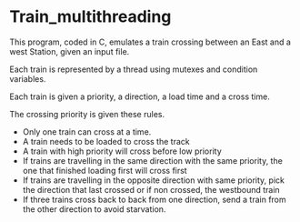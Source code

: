 # Train_multithreading
This program, coded in C, emulates a train crossing between an East and a west Station, given an input file.

Each train is represented by a thread using mutexes and condition variables. 

Each train is given a priority, a direction, a load time and a cross time.

The crossing priority is given these rules.
- Only one train can cross at a time.
- A train needs to be loaded to cross the track
- A train with high priority will cross before low priority
- If trains are travelling in the same direction with the same priority, the one that finished loading first will cross first
- If trains are travelling in the opposite direction with same priority, pick the direction that last crossed or if non crossed, the westbound train
- If three trains cross back to back from one direction, send a train from the other direction to avoid starvation.

